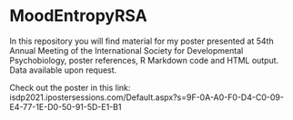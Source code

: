 # MoodEntropyRSA
In this repository you will find material for my poster presented at 54th Annual Meeting of the International Society for Developmental Psychobiology, poster references, R Markdown code and HTML output. Data available upon request. 

Check out the poster in this link: isdp2021.ipostersessions.com/Default.aspx?s=9F-0A-A0-F0-D4-C0-09-E4-77-1E-D0-50-91-5D-E1-B1
